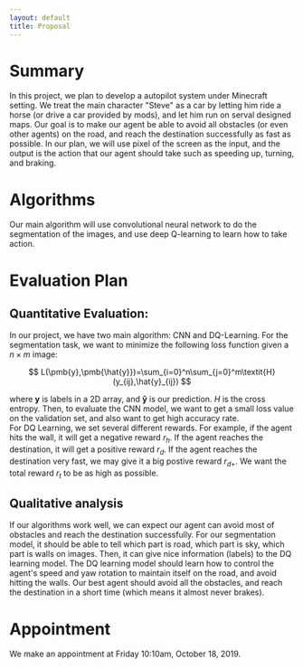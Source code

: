 ```yaml
---
layout: default
title: Proposal
---
```


# Summary
In this project, we plan to develop a autopilot system under Minecraft setting. We treat the main character "Steve" as a car by letting him ride a horse (or drive a car provided by mods), and let him run on serval designed maps. Our goal is to make our agent be able to avoid all obstacles (or even other agents) on the road, and reach the destination successfully as fast as possible. In our plan, we will use pixel of the screen as the input, and the output is the action that our agent should take such as speeding up, turning, and braking.
# Algorithms
Our main algorithm will use convolutional neural network to do the segmentation of the images, and use deep Q-learning to learn how to take action.
# Evaluation Plan
## Quantitative Evaluation:
In our project, we have two main algorithm: CNN and DQ-Learning. For the segmentation task, we want to minimize the following loss function given a $n\times m$ image:<br>

$$
L(\pmb{y},\pmb{\hat{y}})=\sum_{i=0}^n\sum_{j=0}^m\textit{H}(y_{ij},\hat{y}_{ij})
$$

where $\pmb{y}$ is labels in a 2D array, and $\pmb{\hat{y}}$ is our prediction. $\textit{H}$ is the cross entropy. Then, to evaluate the CNN model, we want to get a small loss value on the validation set, and also want to get high accuracy rate.<br>
For DQ Learning, we set several different rewards. For example, if the agent hits the wall, it will get a negative reward $r_h$. If the agent reaches the destination, it will get a positive reward $r_d$. If the agent reaches the destination very fast, we may give it a big postive reward $r_{d+}$. We want the total reward $r_t$ to be as high as possible.
## Qualitative analysis
If our algorithms work well, we can expect our agent can avoid most of obstacles and reach the destination successfully. For our segmentation model, it should be able to tell which part is road, which part is sky, which part is walls on images. Then, it can give nice information (labels) to the DQ learning model. The DQ learning model should learn how to control the agent's speed and yaw rotation to maintain itself on the road, and avoid hitting the walls. Our best agent should avoid all the obstacles, and reach the destination in a short time (which means it almost never brakes).


# Appointment
We make an appointment at Friday 10:10am, October 18, 2019.
